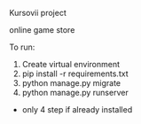 Kursovii project

online game store

To run:
1. Create virtual environment
2. pip install -r requirements.txt
3. python manage.py migrate
4. python manage.py runserver

* only 4 step if already installed 
